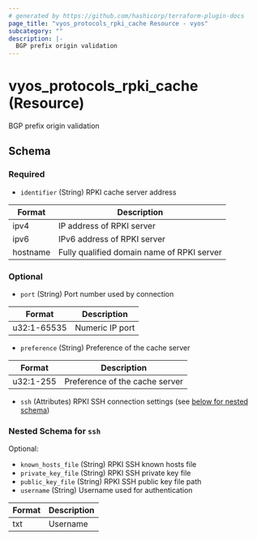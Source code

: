 ```yaml
---
# generated by https://github.com/hashicorp/terraform-plugin-docs
page_title: "vyos_protocols_rpki_cache Resource - vyos"
subcategory: ""
description: |-
  BGP prefix origin validation
---
```


# vyos_protocols_rpki_cache (Resource)

BGP prefix origin validation



<!-- schema generated by tfplugindocs -->
## Schema

### Required

- `identifier` (String) RPKI cache server address

|  Format  |  Description  |
|----------|---------------|
|  ipv4  |  IP address of RPKI server  |
|  ipv6  |  IPv6 address of RPKI server  |
|  hostname  |  Fully qualified domain name of RPKI server  |

### Optional

- `port` (String) Port number used by connection

|  Format  |  Description  |
|----------|---------------|
|  u32:1-65535  |  Numeric IP port  |
- `preference` (String) Preference of the cache server

|  Format  |  Description  |
|----------|---------------|
|  u32:1-255  |  Preference of the cache server  |
- `ssh` (Attributes) RPKI SSH connection settings (see [below for nested schema](#nestedatt--ssh))

<a id="nestedatt--ssh"></a>
### Nested Schema for `ssh`

Optional:

- `known_hosts_file` (String) RPKI SSH known hosts file
- `private_key_file` (String) RPKI SSH private key file
- `public_key_file` (String) RPKI SSH public key file path
- `username` (String) Username used for authentication

|  Format  |  Description  |
|----------|---------------|
|  txt  |  Username  |
